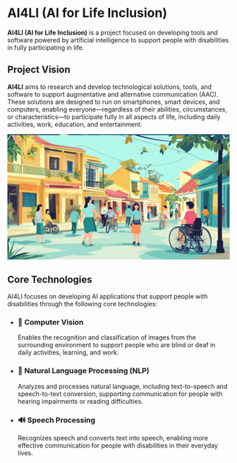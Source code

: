 # AI4LI (AI for Life Inclusion)

**AI4LI (AI for Life Inclusion)** is a project focused on developing tools and software powered by artificial intelligence to support people with disabilities in fully participating in life.

## Project Vision

**AI4LI** aims to research and develop technological solutions, tools, and software to support augmentative and alternative communication (AAC). These solutions are designed to run on smartphones, smart devices, and computers, enabling everyone—regardless of their abilities, circumstances, or characteristics—to participate fully in all aspects of life, including daily activities, work, education, and entertainment.

![AI4LI Visual](/images/ai4li-intro.png)

## Core Technologies

AI4LI focuses on developing AI applications that support people with disabilities through the following core technologies:

- ### 🤖 Computer Vision  
  Enables the recognition and classification of images from the surrounding environment to support people who are blind or deaf in daily activities, learning, and work.

- ### 🧠 Natural Language Processing (NLP)  
  Analyzes and processes natural language, including text-to-speech and speech-to-text conversion, supporting communication for people with hearing impairments or reading difficulties.

- ### 🔊 Speech Processing  
  Recognizes speech and converts text into speech, enabling more effective communication for people with disabilities in their everyday lives.


